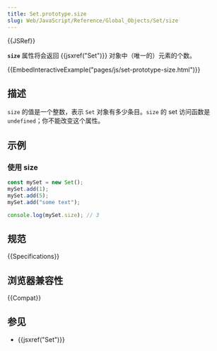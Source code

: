 ```yaml
---
title: Set.prototype.size
slug: Web/JavaScript/Reference/Global_Objects/Set/size
---
```


{{JSRef}}

**`size`** 属性将会返回 {{jsxref("Set")}} 对象中（唯一的）元素的个数。

{{EmbedInteractiveExample("pages/js/set-prototype-size.html")}}

## 描述

`size` 的值是一个整数，表示 `Set` 对象有多少条目。`size` 的 set 访问函数是 `undefined`；你不能改变这个属性。

## 示例

### 使用 size

```js
const mySet = new Set();
mySet.add(1);
mySet.add(5);
mySet.add("some text");

console.log(mySet.size); // 3
```

## 规范

{{Specifications}}

## 浏览器兼容性

{{Compat}}

## 参见

- {{jsxref("Set")}}

